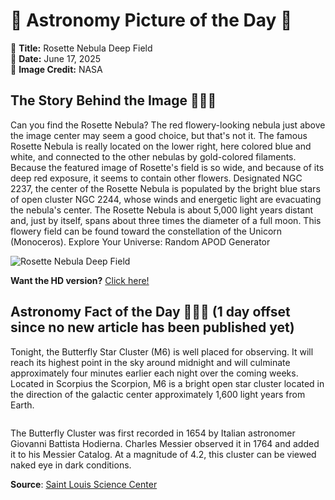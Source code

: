 # 🌌 Astronomy Picture of the Day 🌌
🔭 **Title:** Rosette Nebula Deep Field  
📅 **Date:** June 17, 2025  
📸 **Image Credit:** NASA  

## The Story Behind the Image 🧑‍🚀🔭
Can you find the Rosette Nebula? The red flowery-looking nebula just above the image center may seem a good choice, but that's not it.  The famous Rosette Nebula is really located on the lower right, here colored blue and white, and connected to the other nebulas by gold-colored filaments.  Because the featured image of Rosette's field is so wide, and because of its deep red exposure, it seems to contain other flowers.  Designated NGC 2237, the center of the Rosette Nebula is populated by the bright blue stars of open cluster NGC 2244, whose winds and energetic light are evacuating the nebula's center.  The Rosette Nebula is about 5,000 light years distant and, just by itself, spans about three times the diameter of a full moon. This flowery field can be found toward the constellation of the Unicorn  (Monoceros).   Explore Your Universe: Random APOD Generator

![Rosette Nebula Deep Field](https://apod.nasa.gov/apod/image/2506/RosettaDeepRed_Mendez_960.jpg)

**Want the HD version?** [Click here!](https://apod.nasa.gov/apod/image/2506/RosettaDeepRed_Mendez_3294.jpg)

## Astronomy Fact of the Day 👩‍🚀🚀 (1 day offset since no new article has been published yet)
<p>Tonight, the Butterfly Star Cluster (M6) is well placed for observing. It will reach its highest point in the sky around midnight and will culminate approximately four minutes earlier each night over the coming weeks. Located in Scorpius the Scorpion, M6 is a bright open star cluster located in the direction of the galactic center approximately 1,600 light years from Earth.</p>
<p><img src="https://www.slsc.org/wp-content/uploads/2025/06/jun-16.jpg" alt=""/></p>
<p>The Butterfly Cluster was first recorded in 1654 by Italian astronomer Giovanni Battista Hodierna. Charles Messier observed it in 1764 and added it to his Messier Catalog. At a magnitude of 4.2, this cluster can be viewed naked eye in dark conditions.</p>

**Source**: [Saint Louis Science Center](https://www.slsc.org/astronomy-fact-of-the-day-june-16-2025/)
